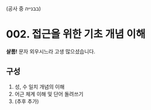 (공사 중 בבנייה)
# 002. 접근을 위한 기초 개념 이해
**샬롬!** 문자 외우시느라 고생
많으셨습니다.
## 구성
1. 성, 수 일치 개념의 이해
2. 어근 체계 이해 및 단어 돌려쓰기
6. (추후 추가)

